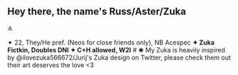 ## Hey there, the name's Russ/Aster/Zuka
≛
<p>✦ 22, They/He pref. (Neos for close friends only), NB Acespec
<b>✦ Zuka Fictkin, Doubles DNI</b>
<b>✦ C+H allowed, W2I</b>
# ✱ My Zuka is heavily inspired by @ilovezuka566672/Jurij's Zuka design on Twitter, please check them out their art deserves the love <3

<!--
**activecabinets/activecabinets** is a ✨ _special_ ✨ repository because its `README.md` (this file) appears on your GitHub profile.

Here are some ideas to get you started:

- 🔭 I’m currently working on ...
- 🌱 I’m currently learning ...
- 👯 I’m looking to collaborate on ...
- 🤔 I’m looking for help with ...
- 💬 Ask me about ...
- 📫 How to reach me: ...
- 😄 Pronouns: ...
- ⚡ Fun fact: ...
-->
